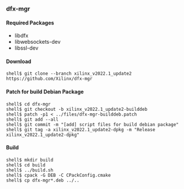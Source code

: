 ### dfx-mgr

#### Required Packages

 * libdfx
 * libwebsockets-dev
 * libssl-dev

#### Download

```console
shell$ git clone --branch xilinx_v2022.1_update2 https://github.com/Xilinx/dfx-mgr
```

#### Patch for build Debian Package

```console
shell$ cd dfx-mgr
shell$ git checkout -b xilinx_v2022.1_update2-builddeb
shell$ patch -p1 < ../files/dfx-mgr-builddeb.patch
shell$ git add --all
shell$ git commit -m "[add] script files for build debian package"
shell$ git tag -a xilinx_v2022.1_update2-dpkg -m "Release xilinx_v2022.1_update2-dpkg"
```

#### Build

```console
shell$ mkdir build
shell$ cd build
shell$ ../build.sh
shell$ cpack -G DEB -C CPackConfig.cmake
shell$ cp dfx-mgr*.deb ../..
```

